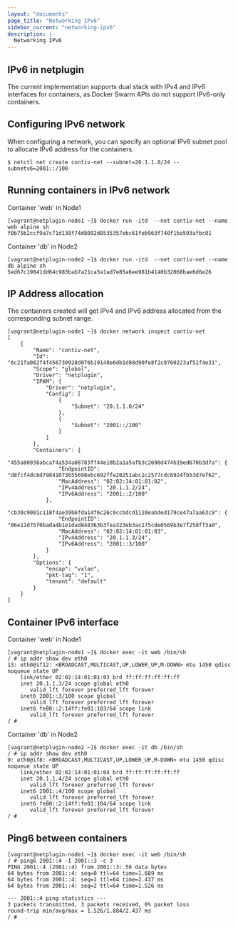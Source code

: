 ```yaml
---
layout: "documents"
page_title: "Networking IPv6"
sidebar_current: "networking-ipv6"
description: |-
  Networking IPv6
---
```


## IPv6 in netplugin
The current implementation supports dual stack with IPv4 and IPv6 interfaces for containers, as Docker Swarm APIs do not support IPv6-only containers.

## Configuring IPv6 network
When configuring a network, you can specify an optional IPv6 subnet pool to allocate IPv6 address for the containers.

```
$ netctl net create contiv-net --subnet=20.1.1.0/24 --subnetv6=2001::/100
```

## Running containers in IPv6 network

Container 'web' in Node1

```
[vagrant@netplugin-node1 ~]$ docker run -itd  --net contiv-net --name web alpine sh
f0b75b2ccf9a7c71d138f74d8092d8535357ebc61feb963f740f1ba593afbc01

```

Container 'db' in Node2

```
[vagrant@netplugin-node2 ~]$ docker run -itd  --net contiv-net --name db alpine sh
5ed67c19041dd64c983bab7a21ca3a1ad7e85a6ee981b4140b32068bae6d6e26
```

## IP Address allocation
The containers created will get IPv4 and IPv6 address allocated from the corresponding subnet range.

```
[vagrant@netplugin-node1 ~]$ docker network inspect contiv-net
[
    {
        "Name": "contiv-net",
        "Id": "6c21fa082f4f456730928d076b19148e6db1d88d90fe8f2c0760223af51f4e31",
        "Scope": "global",
        "Driver": "netplugin",
        "IPAM": {
            "Driver": "netplugin",
            "Config": [
                {
                    "Subnet": "20.1.1.0/24"
                },
                {
                    "Subnet": "2001::/100"
                }
            ]
        },
        "Containers": {
            "455a80938abcaf4a534a08783ff44e10b2a1a5afb3c2690d474b19ed670b3d7a": {
                "EndpointID": "d8fcf4dc8d79841073655698ebc692ffe20251abc1c2577cdc6924fb53d7ef62",
                "MacAddress": "02:02:14:01:01:02",
                "IPv4Address": "20.1.1.2/24",
                "IPv6Address": "2001::2/100"
            },
            "cb30c9001c118f4ae39b6fda14f6c26c9ccbdcd1110eabded179ce47a7aa63c9": {
                "EndpointID": "06e11d75f0bada4b1e1dad848363b3fea323eb3ac175cde0569b3e7f25dff3a0",
                "MacAddress": "02:02:14:01:01:03",
                "IPv4Address": "20.1.1.3/24",
                "IPv6Address": "2001::3/100"
            }
        },
        "Options": {
            "encap": "vxlan",
            "pkt-tag": "1",
            "tenant": "default"
        }
    }
]
```

## Container IPv6 interface

Container 'web' in Node1

```
[vagrant@netplugin-node1 ~]$ docker exec -it web /bin/sh
/ # ip addr show dev eth0
13: eth0@if12: <BROADCAST,MULTICAST,UP,LOWER_UP,M-DOWN> mtu 1450 qdisc noqueue state UP
    link/ether 02:02:14:01:01:03 brd ff:ff:ff:ff:ff:ff
    inet 20.1.1.3/24 scope global eth0
       valid_lft forever preferred_lft forever
    inet6 2001::3/100 scope global
       valid_lft forever preferred_lft forever
    inet6 fe80::2:14ff:fe01:103/64 scope link
       valid_lft forever preferred_lft forever
/ #
```

Container 'db' in Node2

```
[vagrant@netplugin-node2 ~]$ docker exec -it db /bin/sh
/ # ip addr show dev eth0
9: eth0@if8: <BROADCAST,MULTICAST,UP,LOWER_UP,M-DOWN> mtu 1450 qdisc noqueue state UP
    link/ether 02:02:14:01:01:04 brd ff:ff:ff:ff:ff:ff
    inet 20.1.1.4/24 scope global eth0
       valid_lft forever preferred_lft forever
    inet6 2001::4/100 scope global
       valid_lft forever preferred_lft forever
    inet6 fe80::2:14ff:fe01:104/64 scope link
       valid_lft forever preferred_lft forever
/ #
```

## Ping6 between containers
```
[vagrant@netplugin-node1 ~]$ docker exec -it web /bin/sh
/ # ping6 2001::4 -I 2001::3 -c 3
PING 2001::4 (2001::4) from 2001::3: 56 data bytes
64 bytes from 2001::4: seq=0 ttl=64 time=1.689 ms
64 bytes from 2001::4: seq=1 ttl=64 time=2.437 ms
64 bytes from 2001::4: seq=2 ttl=64 time=1.526 ms

--- 2001::4 ping statistics ---
3 packets transmitted, 3 packets received, 0% packet loss
round-trip min/avg/max = 1.526/1.884/2.437 ms
/ #
```
